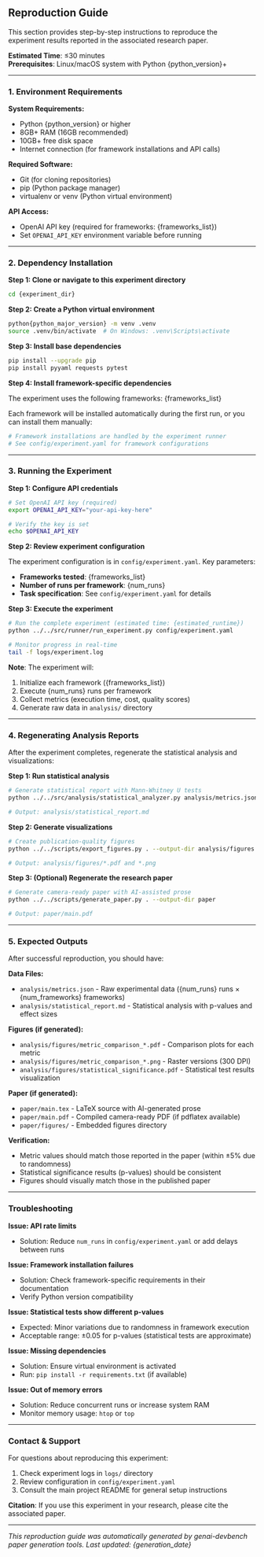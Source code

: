 ## Reproduction Guide

This section provides step-by-step instructions to reproduce the experiment results reported in the associated research paper.

**Estimated Time**: ≤30 minutes  
**Prerequisites**: Linux/macOS system with Python {python_version}+

---

### 1. Environment Requirements

**System Requirements:**
- Python {python_version} or higher
- 8GB+ RAM (16GB recommended)
- 10GB+ free disk space
- Internet connection (for framework installations and API calls)

**Required Software:**
- Git (for cloning repositories)
- pip (Python package manager)
- virtualenv or venv (Python virtual environment)

**API Access:**
- OpenAI API key (required for frameworks: {frameworks_list})
- Set `OPENAI_API_KEY` environment variable before running

---

### 2. Dependency Installation

**Step 1: Clone or navigate to this experiment directory**

```bash
cd {experiment_dir}
```

**Step 2: Create a Python virtual environment**

```bash
python{python_major_version} -m venv .venv
source .venv/bin/activate  # On Windows: .venv\Scripts\activate
```

**Step 3: Install base dependencies**

```bash
pip install --upgrade pip
pip install pyyaml requests pytest
```

**Step 4: Install framework-specific dependencies**

The experiment uses the following frameworks: {frameworks_list}

Each framework will be installed automatically during the first run, or you can install them manually:

```bash
# Framework installations are handled by the experiment runner
# See config/experiment.yaml for framework configurations
```

---

### 3. Running the Experiment

**Step 1: Configure API credentials**

```bash
# Set OpenAI API key (required)
export OPENAI_API_KEY="your-api-key-here"

# Verify the key is set
echo $OPENAI_API_KEY
```

**Step 2: Review experiment configuration**

The experiment configuration is in `config/experiment.yaml`. Key parameters:
- **Frameworks tested**: {frameworks_list}
- **Number of runs per framework**: {num_runs}
- **Task specification**: See `config/experiment.yaml` for details

**Step 3: Execute the experiment**

```bash
# Run the complete experiment (estimated time: {estimated_runtime})
python ../../src/runner/run_experiment.py config/experiment.yaml

# Monitor progress in real-time
tail -f logs/experiment.log
```

**Note**: The experiment will:
1. Initialize each framework ({frameworks_list})
2. Execute {num_runs} runs per framework
3. Collect metrics (execution time, cost, quality scores)
4. Generate raw data in `analysis/` directory

---

### 4. Regenerating Analysis Reports

After the experiment completes, regenerate the statistical analysis and visualizations:

**Step 1: Run statistical analysis**

```bash
# Generate statistical report with Mann-Whitney U tests
python ../../src/analysis/statistical_analyzer.py analysis/metrics.json

# Output: analysis/statistical_report.md
```

**Step 2: Generate visualizations**

```bash
# Create publication-quality figures
python ../../scripts/export_figures.py . --output-dir analysis/figures

# Output: analysis/figures/*.pdf and *.png
```

**Step 3: (Optional) Regenerate the research paper**

```bash
# Generate camera-ready paper with AI-assisted prose
python ../../scripts/generate_paper.py . --output-dir paper

# Output: paper/main.pdf
```

---

### 5. Expected Outputs

After successful reproduction, you should have:

**Data Files:**
- `analysis/metrics.json` - Raw experimental data ({num_runs} runs × {num_frameworks} frameworks)
- `analysis/statistical_report.md` - Statistical analysis with p-values and effect sizes

**Figures (if generated):**
- `analysis/figures/metric_comparison_*.pdf` - Comparison plots for each metric
- `analysis/figures/metric_comparison_*.png` - Raster versions (300 DPI)
- `analysis/figures/statistical_significance.pdf` - Statistical test results visualization

**Paper (if generated):**
- `paper/main.tex` - LaTeX source with AI-generated prose
- `paper/main.pdf` - Compiled camera-ready PDF (if pdflatex available)
- `paper/figures/` - Embedded figures directory

**Verification:**
- Metric values should match those reported in the paper (within ±5% due to randomness)
- Statistical significance results (p-values) should be consistent
- Figures should visually match those in the published paper

---

### Troubleshooting

**Issue: API rate limits**
- Solution: Reduce `num_runs` in `config/experiment.yaml` or add delays between runs

**Issue: Framework installation failures**
- Solution: Check framework-specific requirements in their documentation
- Verify Python version compatibility

**Issue: Statistical tests show different p-values**
- Expected: Minor variations due to randomness in framework execution
- Acceptable range: ±0.05 for p-values (statistical tests are approximate)

**Issue: Missing dependencies**
- Solution: Ensure virtual environment is activated
- Run: `pip install -r requirements.txt` (if available)

**Issue: Out of memory errors**
- Solution: Reduce concurrent runs or increase system RAM
- Monitor memory usage: `htop` or `top`

---

### Contact & Support

For questions about reproducing this experiment:
1. Check experiment logs in `logs/` directory
2. Review configuration in `config/experiment.yaml`
3. Consult the main project README for general setup instructions

**Citation**: If you use this experiment in your research, please cite the associated paper.

---

*This reproduction guide was automatically generated by genai-devbench paper generation tools.*
*Last updated: {generation_date}*
